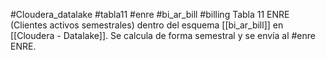 #Cloudera_datalake #tabla11 #enre #bi_ar_bill #billing 
Tabla 11 ENRE (Clientes activos semestrales) dentro del esquema [[bi_ar_bill]] en [[Cloudera - Datalake]]. Se calcula de forma semestral y se envía al #enre ENRE.
